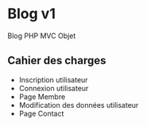 # Blog v1

Blog PHP MVC Objet

## Cahier des charges
- Inscription utilisateur
- Connexion utilisateur
- Page Membre
- Modification des données utilisateur
- Page Contact
